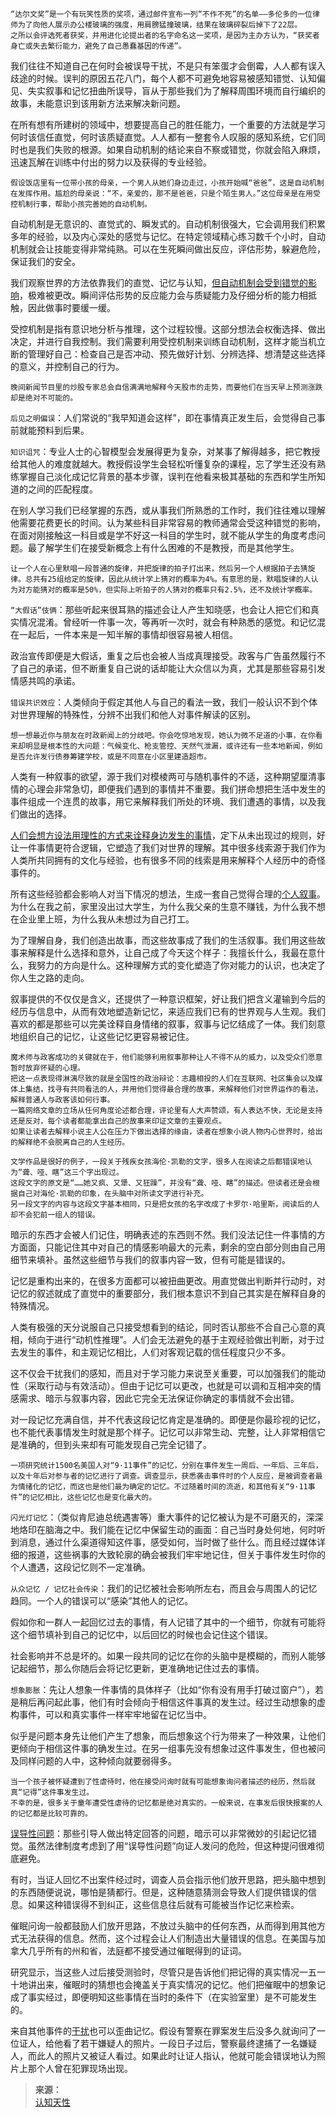 
```
“达尔文奖”是一个有玩笑性质的奖项，通过邮件宣布一列“不作不死”的名单——多伦多的一位律师为了向他人展示办公楼玻璃的强度，用肩膀猛撞玻璃，结果在玻璃碎裂后掉下了22层。
之所以会评选死者获奖，并用进化论提出者的名字命名这一奖项，是因为主办方认为，“获奖者身亡或失去繁衍能力，避免了自己愚蠢基因的传递”。
```

我们往往不知道自己在何时会被误导干扰，不是只有笨蛋才会倒霉，人人都有误入歧途的时候。误判的原因五花八门，每个人都不可避免地容易被感知错觉、认知偏见、失实叙事和记忆扭曲所误导，盲从于那些我们为了解释周围环境而自行编织的故事，未能意识到该用新方法来解决新问题。

在所有想有所建树的领域中，想要提高自己的胜任能力，一个重要的方法就是学习何时该信任直觉，何时该质疑直觉。人人都有一整套令人叹服的感知系统，它们同时也是我们失败的根源。如果自动机制的结论来自不察或错觉，你就会陷入麻烦，迅速瓦解在训练中付出的努力以及获得的专业经验。

```
假设饭店里有一位带小孩的母亲，一个男人从她们身边走过，小孩开始喊“爸爸”，这是自动机制在发挥作用。尴尬的母亲说：“不，亲爱的，那不是爸爸，只是个陌生男人。”这位母亲是在用受控机制行事，帮助小孩完善她的自动机制。
```

自动机制是无意识的、直觉式的、瞬发式的。自动机制很强大，它会调用我们积累多年的经验，以及内心深处的感觉与记忆。在特定领域精心练习数千个小时，自动机制就会让技能变得非常纯熟。可以在生死瞬间做出反应，评估形势，躲避危险，保证我们的安全。

我们观察世界的方法依靠我们的直觉、记忆与认知，[但自动机制会受到错觉的影响](http://www.sophie-eden.ltd:7133/2022-10-13/专业/航空/中国台湾“中华航空”公司006号航班/)，极难被更改。瞬间评估形势的反应能力会与质疑能力及仔细分析的能力相抵触，因此做事时要缓一缓。

受控机制是指有意识地分析与推理，这个过程较慢。这部分想法会权衡选择、做出决定，并进行自我控制。我们需要利用受控机制来训练自动机制，这样才能当机立断的管理好自己：检查自己是否冲动、预先做好计划、分辨选择、想清楚这些选择的意义，并控制自己的行为。

```
晚间新闻节目里的炒股专家总会自信满满地解释今天股市的走势，而要他们在当天早上预测涨跌却是绝对不可能的。
```

`后见之明偏误`：人们常说的“我早知道会这样”，即在事情真正发生后，会觉得自己事前就能预料到后果。

`知识诅咒`：专业人士的心智模型会发展得更为复杂，对某事了解得越多，把它教授给其他人的难度就越大。教授假设学生会轻松听懂复杂的课程，忘了学生还没有熟练掌握自己淡化成记忆背景的基本步骤，误判在他看来极其基础的东西和学生所知道的之间的匹配程度。

在别人学习我们已经掌握的东西，或从事我们所熟悉的工作时，我们往往难以理解他需要花费更长的时间。认为某些科目非常容易的教师通常会受这种错觉的影响，在面对刚接触这一科目或是学不好这一科目的学生时，就不能从学生的角度考虑问题。最了解学生们在接受新概念上有什么困难的不是教授，而是其他学生。

```
让一个人在心里默唱一段普通的旋律，并把旋律的拍子打出来，然后另一个人根据拍子去猜旋律。总共有25组给定的旋律，因此从统计学上猜对的概率为4%。有意思的是，默唱旋律的人认为对方能猜对的概率是50%，但实际上听拍子的人猜对的概率只有2.5%，还不及统计学概率。
```

`“大假话”伎俩`：那些听起来很耳熟的描述会让人产生知晓感，也会让人把它们和真实情况混淆。曾经听一件事一次，等再听一次时，就会有种熟悉的感觉。和记忆混在一起后，一件本来是一知半解的事情却很容易被人相信。

政治宣传即便是大假话，重复之后也会被人当成真理接受。政客与广告虽然履行不了自己的承诺，但不断重复自己说的话却能让大众信以为真，尤其是那些容易引发情感共鸣的承诺。

`错误共识效应`：人类倾向于假定其他人与自己的看法一致，我们一般认识不到个体对世界理解的特殊性，分辨不出我们和他人对事件解读的区别。

```
想一想最近你与朋友在时政新闻上的分歧吧。你会吃惊地发现，她认为微不足道的小事，在你看来却明显是根本性的大问题：气候变化、枪支管控、天然气泄漏，或许还有一些本地新闻，例如是否允许发行债券筹建学校，或是不同意在小区里建造超市。
```

人类有一种叙事的欲望，源于我们对模棱两可与随机事件的不适，这种期望厘清事情的心理会非常急切，即便我们遇到的事情并不重要。我们拼命想把生活中发生的事件组成一个连贯的故事，用它来解释我们所处的环境、我们遭遇的事情，以及我们做出的选择。

[人们会想方设法用理性的方式来诠释身边发生的事情](/引用/案例/心理/学习/练习/专注.md?id=电话干扰)，定下从未出现过的规则，好让一件事情更符合逻辑，它塑造了我们对世界的理解。其中很多线索源于我们作为人类所共同拥有的文化与经验，也有很多不同的线索是用来解释个人经历中的奇怪事件的。

所有这些经验都会影响人对当下情况的想法，生成一套自己觉得合理的[个人叙事](/引用/案例/医学/病症/阅读障碍症.md)。为什么在我之前，家里没出过大学生，为什么我父亲的生意不赚钱，为什么我不想在企业里上班，为什么我从未想过为自己打工。

为了理解自身，我们创造出故事，而这些故事成了我们的生活叙事。我们用这些故事来解释是什么选择和意外，让自己成了今天这个样子：我擅长什么，我最在意什么，我努力的方向是什么。这种理解方式的变化塑造了你对能力的认识，也决定了你人生之路的走向。

叙事提供的不仅仅是含义，还提供了一种意识框架，好让我们把含义灌输到今后的经历与信息中，从而有效地塑造新记忆，来适应我们已有的世界观与人生观。我们喜欢的都是那些可以完美诠释自身情绪的叙事，叙事与记忆结成了一体。我们刻意地组织自己的记忆，让这些记忆更容易被记住。

```
魔术师与政客成功的关键就在于，他们能够利用叙事那种让人不得不从的威力，以及受众们愿意暂时放弃怀疑的心理。
把这一点表现得淋漓尽致的就是全国性的政治辩论：志趣相投的人们在互联网、社区集会以及媒体上集结，找寻有共同看法的人，并用他们觉得最合理的故事，来解释他们对世界运作的看法，解释普通人与政客该如何行事。
一篇网络文章的立场从任何角度论述都合理，评论里有人大声赞颂，有人表达不快，无论是支持还是反对，每个读者都能拿出自己的故事来印证文章的主要观点。
如果让读者去解释小说主人公在压力下做出选择的缘由，读者在想象小说人物内心世界时，给出的解释绝不会脱离自己的人生经历。
```

```
文学作品是很好的例子，一段关于残疾女孩海伦·凯勒的文字，很多人在阅读之后都错误地认为“聋、哑、瞎”这三个字出现过。
这段文字的原文是“……她又疯、又犟、又狂躁”，并没有“聋、哑、瞎”的描述。但读者还是会根据自己对海伦·凯勒的印象，在头脑中对所读文字进行补充。
另一段文字的内容与这段文字基本相同，只是把女孩的名字改成了卡罗尔·哈里斯，阅读后的人却不会犯前一组人的错误。
```

暗示的东西才会被人们记住，明确表述的东西则不然。我们没法记住一件事情的方方面面，只能记住其中对自己的情感影响最大的元素，剩余的空白部分则由自己用细节来填补。虽然这些细节与我们的叙事内容一致，但有可能是错误的。

记忆是重构出来的，在很多方面都可以被扭曲更改。用直觉做出判断并行动时，对记忆的叙述就成了直觉中的重要部分，我们根本意识不到自己其实是在解释自身的特殊情况。

人类有极强的天分说服自己只接受想看到的结论，同时否认那些不合自己心意的真相，倾向于进行“动机性推理”。人们会无法避免的基于主观经验做出判断，对于过去发生的事件，和主观记忆相比，人们对客观记载的信任程度只少不多。

这不仅会干扰我们的感知，而且对于学习能力来说至关重要，可以加强我们的能动性（采取行动与有效活动）。但由于记忆可以更改，也就是可以调和互相冲突的情感需求、暗示与叙事内容，因此它完全无法保证你确定的事情就不会出错。

对一段记忆充满自信，并不代表这段记忆肯定是准确的。即便是你最珍视的记忆，也不能代表事情发生时就是那个样子。记忆可以非常生动、完整，让人非常相信它是准确的，但到头来却有可能发现自己完全记错了。

```
一项研究统计1500名美国人对“9·11事件”的记忆，分别在事件发生一周后、一年后、三年后，以及十年后对参与者的记忆进行了调查。调查显示，获悉袭击事件时的个人反应，是被调查者最为情绪化的记忆，而这也是他们最为确定的记忆。不过随着时间的流逝，和其他有关“9·11事件”的记忆相比，这些记忆也是变化最大的。
```

`闪光灯记忆`：（类似肯尼迪总统遇害等）重大事件的记忆被认为是不可磨灭的，深深地烙印在脑海之中。我们能在记忆中保留生动的画面：自己当时身处何地，何时听到消息，通过什么渠道得知这件事，感受如何，当时做了些什么。而且经过媒体详细的报道，这些祸事的大致轮廓的确会被我们牢牢地记住，但关于事件发生时你的个人遭遇，这段记忆则不一定准确。

`从众记忆 / 记忆社会传染`：我们的记忆被社会影响所左右，而且会与周围人的记忆趋同。一个人的错误可以“感染”其他人的记忆。

假如你和一群人一起回忆过去的事情，有人记错了其中的一个细节，你就有可能将这个细节填补到自己的记忆中，以后回忆的时候也会记住这个错误。

社会影响并不总是坏的。如果一段共同的记忆在你的头脑中是模糊的，而别人能够记起细节，那么你随后会将记忆更新，更准确地记住过去的事情。

`想象膨胀`：先让人想象一件事情的具体样子（比如“你有没有用手打破过窗户”），若是稍后再问起此事，他们有时会倾向于相信这件事真的发生过。经过生动想象的虚构事件，可以和真实事件一样牢牢地留在记忆当中。

似乎是问题本身先让他们产生了想象，而后想象这个行为带来了一种效果，让他们更倾向于相信这件事的确发生过。在另一组事先没有想象过这件事发生，但也被问及同样问题的人中，这种倾向就要弱得多。

```
当一个孩子被怀疑遭到了性虐待时，他在接受问询时就有可能想象询问者描述的经历，然后就真“记得”这件事发生过。
不幸的是，很多关于童年遭受性虐待的记忆都是绝对真实的。一般来说，在事发后很快报案的人的记忆都是比较可靠的。
```

[误导性问题](/引用/案例/心理/错觉.md?id=误导性问题)：那些引导人做出特定回答的问题，暗示可以非常微妙的引起记忆错觉。虽然法律制度考虑到了用“误导性问题”向证人发问的危险，但这种提问很难彻底避免。

有时，当证人回忆不出案件经过时，调查人员会指示他们放开思路，把头脑中想到的东西随便说说，哪怕是猜都行。但是，这种随意猜测会导致人们提供错误的信息。如果这种错误得不到纠正，这些信息往后就有可能被当作记忆来检索。

催眠问询一般都鼓励人们放开思路，不放过头脑中的任何东西，从而得到用其他方式无法获得的信息。然而，这个过程会让人们制造出大量错误的信息。在美国与加拿大几乎所有的州和省，法庭都不接受通过催眠得到的证词。

研究显示，当这些人过后接受测验时，尽管只是告诉他们把记得的真实情况一五一十地讲出来，催眠时的猜想也会掩盖关于真实情况的记忆。他们把催眠中的想象记成了事实经过，即便明知这些事情在当时的条件下（在实验室里）是不可能发生的。

来自其他事件的[干扰](/引用/案例/心理/错觉.md?id=事件干扰歪曲记忆)也可以歪曲记忆。假设有警察在罪案发生后没多久就询问了一位证人，给他看了若干嫌疑人的照片。一段日子过后，警察最终逮捕了一名嫌疑人，而此人的照片又被证人看过。如果此时让证人指认，他就可能会错误地认为照片上那个人曾在犯罪现场出现。

>**来源：**  
>[认知天性](/读书/学习/认知天性.md)

